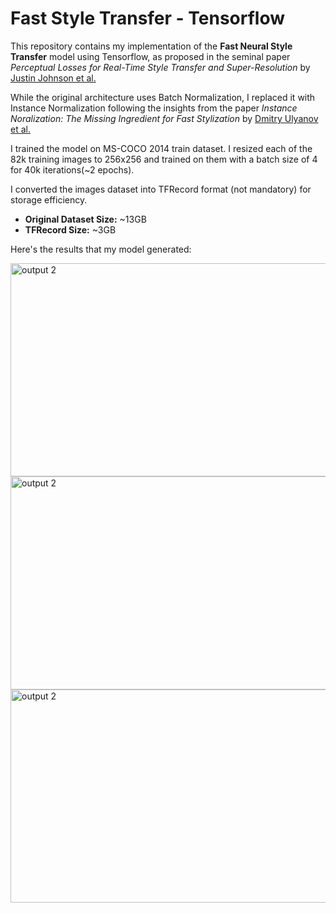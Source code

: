 # Fast Style Transfer - Tensorflow
This repository contains my implementation of the **Fast Neural Style Transfer** model using Tensorflow, 
as proposed in the seminal paper *Perceptual Losses for Real-Time Style Transfer and Super-Resolution* by [Justin Johnson et al.](https://arxiv.org/pdf/1603.08155)

While the original architecture uses Batch Normalization, I replaced it with Instance Normalization following the insights from the paper 
*Instance Noralization: The Missing Ingredient for Fast Stylization* by [Dmitry Ulyanov et al.](https://arxiv.org/pdf/1607.08022)

I trained the model on MS-COCO 2014 train dataset. I resized each of the 82k training images to 256x256 and trained on them with a batch size of 4 for 40k iterations(~2 epochs).

I converted the images dataset into TFRecord format (not mandatory) for storage efficiency.
* **Original Dataset Size:** ~13GB
* **TFRecord Size:** ~3GB

Here's the results that my model generated:

<img width="515" height="341" alt="output 2" src="https://github.com/user-attachments/assets/8f327240-0eaa-4e09-a98b-5155e11e9556" />
<img width="515" height="341" alt="output 2" src="https://github.com/user-attachments/assets/edbbc188-b9da-4612-be83-393d997cc71a" />
<img width="515" height="341" alt="output 2" src="https://github.com/user-attachments/assets/a63eb10f-0894-4e2b-b1b4-6333bc2f11df" />
